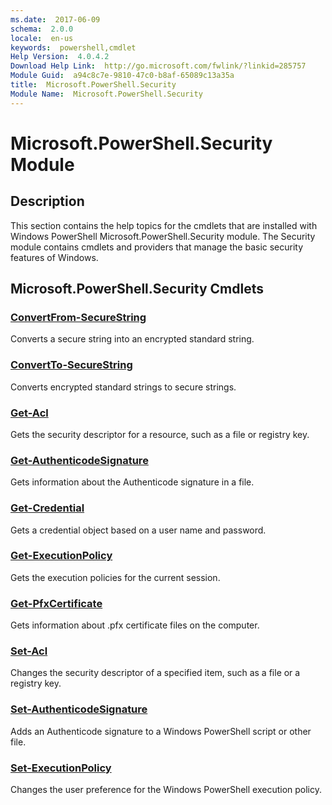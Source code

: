 ```yaml
---
ms.date:  2017-06-09
schema:  2.0.0
locale:  en-us
keywords:  powershell,cmdlet
Help Version:  4.0.4.2
Download Help Link:  http://go.microsoft.com/fwlink/?linkid=285757
Module Guid:  a94c8c7e-9810-47c0-b8af-65089c13a35a
title:  Microsoft.PowerShell.Security
Module Name:  Microsoft.PowerShell.Security
---
```


# Microsoft.PowerShell.Security Module
## Description
This section contains the help topics for the cmdlets that are installed with Windows PowerShell Microsoft.PowerShell.Security module. 
The Security module contains cmdlets and providers that manage the basic security features of Windows.

## Microsoft.PowerShell.Security Cmdlets
### [ConvertFrom-SecureString](ConvertFrom-SecureString.md)
Converts a secure string into an encrypted standard string.


### [ConvertTo-SecureString](ConvertTo-SecureString.md)
Converts encrypted standard strings to secure strings.


### [Get-Acl](Get-Acl.md)
Gets the security descriptor for a resource, such as a file or registry key.


### [Get-AuthenticodeSignature](Get-AuthenticodeSignature.md)
Gets information about the Authenticode signature in a file.


### [Get-Credential](Get-Credential.md)
Gets a credential object based on a user name and password.


### [Get-ExecutionPolicy](Get-ExecutionPolicy.md)
Gets the execution policies for the current session.


### [Get-PfxCertificate](Get-PfxCertificate.md)
Gets information about .pfx certificate files on the computer.


### [Set-Acl](Set-Acl.md)
Changes the security descriptor of a specified item, such as a file or a registry key.


### [Set-AuthenticodeSignature](Set-AuthenticodeSignature.md)
Adds an Authenticode signature to a Windows PowerShell script or other file.


### [Set-ExecutionPolicy](Set-ExecutionPolicy.md)
Changes the user preference for the Windows PowerShell execution policy.

